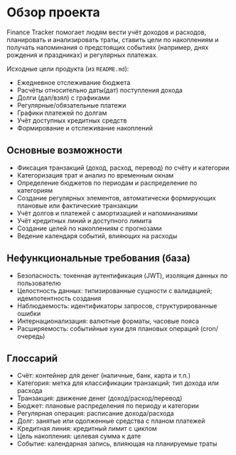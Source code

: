# Обзор проекта

Finance Tracker помогает людям вести учёт доходов и расходов, планировать и анализировать траты, ставить цели по накоплениям и получать напоминания о предстоящих событиях (например, днях рождения и праздниках) и регулярных платежах.

Исходные цели продукта (из `README.md`):
- Ежедневное отслеживание бюджета
- Расчёты относительно даты(дат) поступления дохода
- Долги (дал/взял) с графиками
- Регулярные/обязательные платежи
- Графики платежей по долгам
- Учёт доступных кредитных средств
- Формирование и отслеживание накоплений

## Основные возможности
- Фиксация транзакций (доход, расход, перевод) по счёту и категории
- Категоризация трат и анализ по временным окнам
- Определение бюджетов по периодам и распределение по категориям
- Создание регулярных элементов, автоматически формирующих плановые или фактические транзакции
- Учёт долгов и платежей с амортизацией и напоминаниями
- Учёт кредитных линий и доступного лимита
- Создание целей по накоплениям с прогнозами
- Ведение календаря событий, влияющих на расходы

## Нефункциональные требования (база)
- Безопасность: токенная аутентификация (JWT), изоляция данных по пользователю
- Целостность данных: типизированные сущности с валидацией; идемпотентность создания
- Наблюдаемость: идентификаторы запросов, структурированные ошибки
- Интернационализация: валютные форматы, часовые пояса
- Расширяемость: событийные хуки для плановых операций (cron/очередь)

## Глоссарий
- Счёт: контейнер для денег (наличные, банк, карта и т.п.)
- Категория: метка для классификации транзакций; тип дохода или расхода
- Транзакция: движение денег (доход/расход/перевод)
- Бюджет: плановые распределения по периоду и категории
- Регулярная операция: расписание дохода/расхода
- Долг: занятые или одолженные средства с планом платежей
- Кредитная линия: кредитный лимит с циклом
- Цель накопления: целевая сумма к дате
- Событие: календарная запись, влияющая на планируемые траты